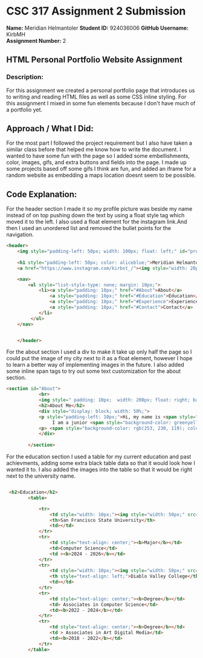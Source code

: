 # CSC 317 Assignment 2 Submission

**Name:** Meridian Helmantoler
**Student ID:** 924036006
**GitHub Username:** KirbMH  
**Assignment Number:** 2  


##  HTML Personal Portfolio Website Assignment

### Description:
For this assignment we created a personal portfolio page that introduces us to writing and reading HTML files as well as some CSS inline styling. For this assignment I mixed in some fun elements because I don't have much of a portfolio yet.


## Approach / What I Did:
For the most part I followed the project requirement but I also have taken a similar class before that helped me know how to write the document. I wanted to have some fun with the page so I added some embellishments, color, images, gifs, and extra buttons and fields into the page. I made up some projects based off some gifs I think are fun, and added an iframe for a random website as embedding a maps location doesnt seem to be possible.



## Code Explanation:
For the header section I made it so my profile picture was beside my name instead of on top pushing down the text by using a float style tag which moved it to the left. I also used a float element for the instagram link.And then I used an unordered list and removed the bullet points for the navigation.

```html
<header>
    <img style="padding-left: 50px; width: 100px; float: left;" id="profile_photo" src="images/profile_photo.jpg" alt="Meridian's profile picture">
    
    <h1 style="padding-left: 50px; color: aliceblue;">Meridian Helmantoler <br> <span style="font-size: 15px;">They / Them</span></h1>
    <a href="https://www.instagram.com/kirbst_/"><img style="width: 20px; float: right;" src="images/instagram-white-icon.png" alt=""></a>

    <nav>
        <ul style="list-style-type: none; margin: 10px;">
            <li><a style="padding: 10px;" href="#About">About</a>
                <a style="padding: 10px;" href="#Education">Education</a>
                <a style="padding: 10px;" href="#Experience">Experience </a>
                <a style="padding: 10px;" href="#Contact">Contact</a>
            </li>
         </ul>  
    </nav>


    </header>

```

For the about section I used a div to make it take up only half the page so I could put the image of my city next to it as a float element, however I hope to learn a better way of implementing images in the future. I also added some inline span tags to try out some text customization for the about section.

```html
<section id="About">
            <br>
            <img style=" padding: 10px;  width: 200px; float: right; background-color: black;" src="images/Todos_Santos_Plaza_(Concord,_California)_Dec_2009.jpg" alt="">
            <h2>About Me</h2>
            <div style="display: block; width: 50%;">
            <p style="padding-left: 10px;">Hi, my name is <span style="background-color: blue; padding: 0.5%;">Meridian Helmantoler</span>,
                 I am a junior <span style="background-color: greenyellow; padding: 0.5%; color: black;">Computer Science</span> major at SFSU.</p>
            <p> <span style="background-color: rgb(253, 230, 119); color: black; padding: 0.5%;">From Concord, CA</span></p>    
            </div>
            
        </section>
```
For the education section I used a table for my current education and past achievments, adding some extra black table data so that it would look how I wanted it to. I also added the images into the table so that it would be right next to the university name.

```html

 <h2>Education</h2>
        <table>

            <tr>
                <td style="width: 10px;"><img style="width: 50px;" src="images/sfsu-icon.jpg" alt="SFSU Logo"></td>
                <th>San Francisco State University</th>
                <td></td>
            </tr>
            <tr>
                <td style="text-align: center;"><b>Major</b></td>
                <td>Computer Science</td>
                <td ><b>2024 - 2026</b></td>
            </tr>
            <tr>
                <td style="width: 10px;"><img style="width: 50px;" src="images/dvc-icon.png" alt="DVC Logo"></td>
                <th style="text-align: left;">Diablo Valley College</th>
                <td></td>
            </tr>
            <tr>
                <td style="text-align: center;"><b>Degree</b></td>
                <td> Associates in Computer Science</td>
                <td><b>2022 - 2024</b></td>
            </tr>
            <tr>
                <td style="text-align: center;"><b>Degree</b></td>
                <td > Associates in Art Digital Media</td>
                <td><b>2018 - 2022</b></td>
            </tr>
        </table>

```
